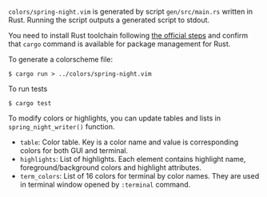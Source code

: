 `colors/spring-night.vim` is generated by script `gen/src/main.rs` written in Rust.
Running the script outputs a generated script to stdout. 

You need to install Rust toolchain following [the official steps](https://www.rust-lang.org/en-US/install.html)
and confirm that `cargo` command is available for package management for Rust.

To generate a colorscheme file:

```
$ cargo run > ../colors/spring-night.vim
```

To run tests

```
$ cargo test
```

To modify colors or highlights, you can update tables and lists in `spring_night_writer()` function.

- `table`: Color table. Key is a color name and value is corresponding colors for both GUI and terminal.
- `highlights`: List of highlights. Each element contains highlight name, foreground/background colors
  and highlight attributes.
- `term_colors`: List of 16 colors for terminal by color names. They are used in terminal window opened
  by `:terminal` command.
